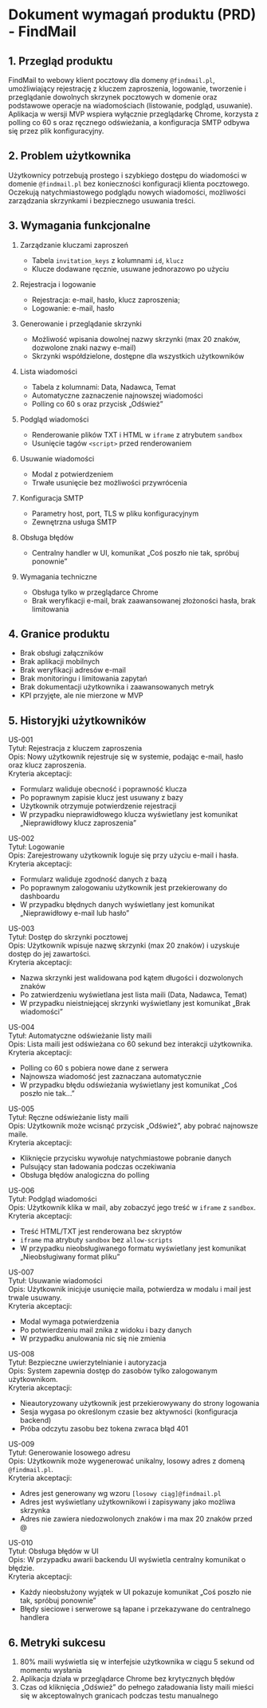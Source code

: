 # Dokument wymagań produktu (PRD) - FindMail
## 1. Przegląd produktu

FindMail to webowy klient pocztowy dla domeny `@findmail.pl`, umożliwiający rejestrację z kluczem zaproszenia, logowanie, tworzenie i przeglądanie dowolnych skrzynek pocztowych w domenie oraz podstawowe operacje na wiadomościach (listowanie, podgląd, usuwanie). Aplikacja w wersji MVP wspiera wyłącznie przeglądarkę Chrome, korzysta z polling co 60 s oraz ręcznego odświeżania, a konfiguracja SMTP odbywa się przez plik konfiguracyjny.

## 2. Problem użytkownika

Użytkownicy potrzebują prostego i szybkiego dostępu do wiadomości w domenie `@findmail.pl` bez konieczności konfiguracji klienta pocztowego. Oczekują natychmiastowego podglądu nowych wiadomości, możliwości zarządzania skrzynkami i bezpiecznego usuwania treści.

## 3. Wymagania funkcjonalne

1. Zarządzanie kluczami zaproszeń
   - Tabela `invitation_keys` z kolumnami `id`, `klucz`
   - Klucze dodawane ręcznie, usuwane jednorazowo po użyciu

2. Rejestracja i logowanie
   - Rejestracja: e-mail, hasło, klucz zaproszenia; 
   - Logowanie: e-mail, hasło

3. Generowanie i przeglądanie skrzynki
   - Możliwość wpisania dowolnej nazwy skrzynki (max 20 znaków, dozwolone znaki nazwy e-mail)
   - Skrzynki współdzielone, dostępne dla wszystkich użytkowników

4. Lista wiadomości
   - Tabela z kolumnami: Data, Nadawca, Temat
   - Automatyczne zaznaczenie najnowszej wiadomości
   - Polling co 60 s oraz przycisk „Odśwież”  

5. Podgląd wiadomości
   - Renderowanie plików TXT i HTML w `iframe` z atrybutem `sandbox`
   - Usunięcie tagów `<script>` przed renderowaniem

6. Usuwanie wiadomości
   - Modal z potwierdzeniem
   - Trwałe usunięcie bez możliwości przywrócenia

7. Konfiguracja SMTP
   - Parametry host, port, TLS w pliku konfiguracyjnym
   - Zewnętrzna usługa SMTP

8. Obsługa błędów
   - Centralny handler w UI, komunikat „Coś poszło nie tak, spróbuj ponownie”

9. Wymagania techniczne
   - Obsługa tylko w przeglądarce Chrome
   - Brak weryfikacji e-mail, brak zaawansowanej złożoności hasła, brak limitowania

## 4. Granice produktu

- Brak obsługi załączników
- Brak aplikacji mobilnych
- Brak weryfikacji adresów e-mail
- Brak monitoringu i limitowania zapytań
- Brak dokumentacji użytkownika i zaawansowanych metryk
- KPI przyjęte, ale nie mierzone w MVP

## 5. Historyjki użytkowników

US-001  
Tytuł: Rejestracja z kluczem zaproszenia  
Opis: Nowy użytkownik rejestruje się w systemie, podając e-mail, hasło oraz klucz zaproszenia.  
Kryteria akceptacji:  
- Formularz waliduje obecność i poprawność klucza  
- Po poprawnym zapisie klucz jest usuwany z bazy  
- Użytkownik otrzymuje potwierdzenie rejestracji  
- W przypadku nieprawidłowego klucza wyświetlany jest komunikat „Nieprawidłowy klucz zaproszenia”

US-002  
Tytuł: Logowanie  
Opis: Zarejestrowany użytkownik loguje się przy użyciu e-mail i hasła.  
Kryteria akceptacji:  
- Formularz waliduje zgodność danych z bazą  
- Po poprawnym zalogowaniu użytkownik jest przekierowany do dashboardu  
- W przypadku błędnych danych wyświetlany jest komunikat „Nieprawidłowy e-mail lub hasło”

US-003  
Tytuł: Dostęp do skrzynki pocztowej  
Opis: Użytkownik wpisuje nazwę skrzynki (max 20 znaków) i uzyskuje dostęp do jej zawartości.  
Kryteria akceptacji:  
- Nazwa skrzynki jest walidowana pod kątem długości i dozwolonych znaków  
- Po zatwierdzeniu wyświetlana jest lista maili (Data, Nadawca, Temat)  
- W przypadku nieistniejącej skrzynki wyświetlany jest komunikat „Brak wiadomości”

US-004  
Tytuł: Automatyczne odświeżanie listy maili  
Opis: Lista maili jest odświeżana co 60 sekund bez interakcji użytkownika.  
Kryteria akceptacji:  
- Polling co 60 s pobiera nowe dane z serwera  
- Najnowsza wiadomość jest zaznaczana automatycznie  
- W przypadku błędu odświeżania wyświetlany jest komunikat „Coś poszło nie tak...” 

US-005  
Tytuł: Ręczne odświeżanie listy maili  
Opis: Użytkownik może wcisnąć przycisk „Odśwież”, aby pobrać najnowsze maile.  
Kryteria akceptacji:  
- Kliknięcie przycisku wywołuje natychmiastowe pobranie danych  
- Pulsujący stan ładowania podczas oczekiwania  
- Obsługa błędów analogiczna do polling

US-006  
Tytuł: Podgląd wiadomości  
Opis: Użytkownik klika w mail, aby zobaczyć jego treść w `iframe` z `sandbox`.  
Kryteria akceptacji:  
- Treść HTML/TXT jest renderowana bez skryptów  
- `iframe` ma atrybuty `sandbox` bez `allow-scripts`  
- W przypadku nieobsługiwanego formatu wyświetlany jest komunikat „Nieobsługiwany format pliku”

US-007  
Tytuł: Usuwanie wiadomości  
Opis: Użytkownik inicjuje usunięcie maila, potwierdza w modalu i mail jest trwale usuwany.  
Kryteria akceptacji:  
- Modal wymaga potwierdzenia  
- Po potwierdzeniu mail znika z widoku i bazy danych  
- W przypadku anulowania nic się nie zmienia

US-008  
Tytuł: Bezpieczne uwierzytelnianie i autoryzacja  
Opis: System zapewnia dostęp do zasobów tylko zalogowanym użytkownikom.  
Kryteria akceptacji:  
- Nieautoryzowany użytkownik jest przekierowywany do strony logowania  
- Sesja wygasa po określonym czasie bez aktywności (konfiguracja backend)  
- Próba odczytu zasobu bez tokena zwraca błąd 401

US-009  
Tytuł: Generowanie losowego adresu  
Opis: Użytkownik może wygenerować unikalny, losowy adres z domeną `@findmail.pl`.  
Kryteria akceptacji:  
- Adres jest generowany wg wzoru `[losowy ciąg]@findmail.pl`  
- Adres jest wyświetlany użytkownikowi i zapisywany jako możliwa skrzynka  
- Adres nie zawiera niedozwolonych znaków i ma max 20 znaków przed @

US-010  
Tytuł: Obsługa błędów w UI  
Opis: W przypadku awarii backendu UI wyświetla centralny komunikat o błędzie.  
Kryteria akceptacji:  
- Każdy nieobsłużony wyjątek w UI pokazuje komunikat „Coś poszło nie tak, spróbuj ponownie”  
- Błędy sieciowe i serwerowe są łapane i przekazywane do centralnego handlera

## 6. Metryki sukcesu

1. 80% maili wyświetla się w interfejsie użytkownika w ciągu 5 sekund od momentu wysłania  
2. Aplikacja działa w przeglądarce Chrome bez krytycznych błędów  
3. Czas od kliknięcia „Odśwież” do pełnego załadowania listy maili mieści się w akceptowalnych granicach podczas testu manualnego 